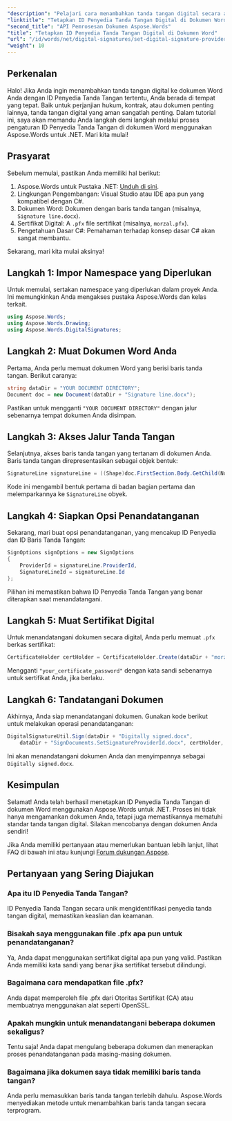 ```yaml
---
"description": "Pelajari cara menambahkan tanda tangan digital secara aman ke dokumen Word Anda dengan ID Penyedia Tanda Tangan tertentu menggunakan Aspose.Words untuk .NET."
"linktitle": "Tetapkan ID Penyedia Tanda Tangan Digital di Dokumen Word"
"second_title": "API Pemrosesan Dokumen Aspose.Words"
"title": "Tetapkan ID Penyedia Tanda Tangan Digital di Dokumen Word"
"url": "/id/words/net/digital-signatures/set-digital-signature-provider-id/"
"weight": 10
---
```


## Perkenalan

Halo! Jika Anda ingin menambahkan tanda tangan digital ke dokumen Word Anda dengan ID Penyedia Tanda Tangan tertentu, Anda berada di tempat yang tepat. Baik untuk perjanjian hukum, kontrak, atau dokumen penting lainnya, tanda tangan digital yang aman sangatlah penting. Dalam tutorial ini, saya akan memandu Anda langkah demi langkah melalui proses pengaturan ID Penyedia Tanda Tangan di dokumen Word menggunakan Aspose.Words untuk .NET. Mari kita mulai!

## Prasyarat

Sebelum memulai, pastikan Anda memiliki hal berikut:

1. Aspose.Words untuk Pustaka .NET: [Unduh di sini](https://releases.aspose.com/words/net/).
2. Lingkungan Pengembangan: Visual Studio atau IDE apa pun yang kompatibel dengan C#.
3. Dokumen Word: Dokumen dengan baris tanda tangan (misalnya, `Signature line.docx`).
4. Sertifikat Digital: A `.pfx` file sertifikat (misalnya, `morzal.pfx`).
5. Pengetahuan Dasar C#: Pemahaman terhadap konsep dasar C# akan sangat membantu.

Sekarang, mari kita mulai aksinya!

## Langkah 1: Impor Namespace yang Diperlukan

Untuk memulai, sertakan namespace yang diperlukan dalam proyek Anda. Ini memungkinkan Anda mengakses pustaka Aspose.Words dan kelas terkait.

```csharp
using Aspose.Words;
using Aspose.Words.Drawing;
using Aspose.Words.DigitalSignatures;
```

## Langkah 2: Muat Dokumen Word Anda

Pertama, Anda perlu memuat dokumen Word yang berisi baris tanda tangan. Berikut caranya:

```csharp
string dataDir = "YOUR DOCUMENT DIRECTORY";
Document doc = new Document(dataDir + "Signature line.docx");
```

Pastikan untuk mengganti `"YOUR DOCUMENT DIRECTORY"` dengan jalur sebenarnya tempat dokumen Anda disimpan.

## Langkah 3: Akses Jalur Tanda Tangan

Selanjutnya, akses baris tanda tangan yang tertanam di dokumen Anda. Baris tanda tangan direpresentasikan sebagai objek bentuk:

```csharp
SignatureLine signatureLine = ((Shape)doc.FirstSection.Body.GetChild(NodeType.Shape, 0, true)).SignatureLine;
```

Kode ini mengambil bentuk pertama di badan bagian pertama dan melemparkannya ke `SignatureLine` obyek.

## Langkah 4: Siapkan Opsi Penandatanganan

Sekarang, mari buat opsi penandatanganan, yang mencakup ID Penyedia dan ID Baris Tanda Tangan:

```csharp
SignOptions signOptions = new SignOptions
{
    ProviderId = signatureLine.ProviderId,
    SignatureLineId = signatureLine.Id
};
```

Pilihan ini memastikan bahwa ID Penyedia Tanda Tangan yang benar diterapkan saat menandatangani.

## Langkah 5: Muat Sertifikat Digital

Untuk menandatangani dokumen secara digital, Anda perlu memuat `.pfx` berkas sertifikat:

```csharp
CertificateHolder certHolder = CertificateHolder.Create(dataDir + "morzal.pfx", "your_certificate_password");
```

Mengganti `"your_certificate_password"` dengan kata sandi sebenarnya untuk sertifikat Anda, jika berlaku.

## Langkah 6: Tandatangani Dokumen

Akhirnya, Anda siap menandatangani dokumen. Gunakan kode berikut untuk melakukan operasi penandatanganan:

```csharp
DigitalSignatureUtil.Sign(dataDir + "Digitally signed.docx",
    dataDir + "SignDocuments.SetSignatureProviderId.docx", certHolder, signOptions);
```

Ini akan menandatangani dokumen Anda dan menyimpannya sebagai `Digitally signed.docx`.

## Kesimpulan

Selamat! Anda telah berhasil menetapkan ID Penyedia Tanda Tangan di dokumen Word menggunakan Aspose.Words untuk .NET. Proses ini tidak hanya mengamankan dokumen Anda, tetapi juga memastikannya mematuhi standar tanda tangan digital. Silakan mencobanya dengan dokumen Anda sendiri!

Jika Anda memiliki pertanyaan atau memerlukan bantuan lebih lanjut, lihat FAQ di bawah ini atau kunjungi [Forum dukungan Aspose](https://forum.aspose.com/c/words/8).

## Pertanyaan yang Sering Diajukan

### Apa itu ID Penyedia Tanda Tangan?

ID Penyedia Tanda Tangan secara unik mengidentifikasi penyedia tanda tangan digital, memastikan keaslian dan keamanan.

### Bisakah saya menggunakan file .pfx apa pun untuk penandatanganan?

Ya, Anda dapat menggunakan sertifikat digital apa pun yang valid. Pastikan Anda memiliki kata sandi yang benar jika sertifikat tersebut dilindungi.

### Bagaimana cara mendapatkan file .pfx?

Anda dapat memperoleh file .pfx dari Otoritas Sertifikat (CA) atau membuatnya menggunakan alat seperti OpenSSL.

### Apakah mungkin untuk menandatangani beberapa dokumen sekaligus?

Tentu saja! Anda dapat mengulang beberapa dokumen dan menerapkan proses penandatanganan pada masing-masing dokumen.

### Bagaimana jika dokumen saya tidak memiliki baris tanda tangan?

Anda perlu memasukkan baris tanda tangan terlebih dahulu. Aspose.Words menyediakan metode untuk menambahkan baris tanda tangan secara terprogram.